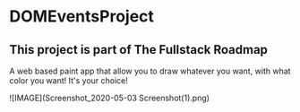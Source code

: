# DOMEventsProject
<h2>This project is part of The Fullstack Roadmap</h2>

<p> A web based paint app that allow you to draw whatever you want, with what color you want! It's your choice!</p>
![IMAGE](Screenshot_2020-05-03 Screenshot(1).png)

